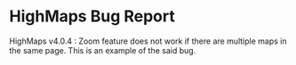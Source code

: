 # HighMaps Bug Report

HighMaps v4.0.4 : Zoom feature does not work if there are multiple maps in the same page. This is an example of the said bug.
